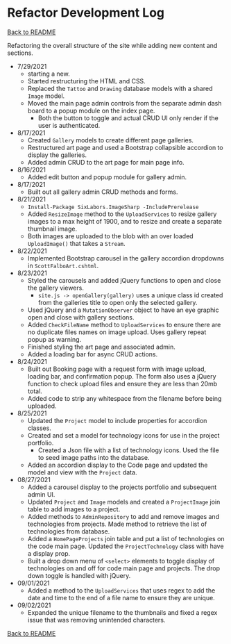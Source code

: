 # Refactor Development Log

[Back to README](README.md#change-log)

Refactoring the overall structure of the site while adding new content and sections.

+ 7/29/2021
  + starting a new.
  + Started restructuring the HTML and CSS.
  + Replaced the `Tattoo` and `Drawing` database models with a shared `Image` model.  
  + Moved the main page admin controls from the separate admin dash board to a popup module on the index page.
    + Both the button to toggle and actual CRUD UI only render if the user is authenticated.
+ 8/17/2021
  + Created `Gallery` models to create different page galleries.
  + Restructured art page and used a Bootstrap collapsible accordion to display the galleries.
  + Added admin CRUD to the art page for main page info.
+ 8/16/2021
  + Added edit button and popup module for gallery admin.
+ 8/17/2021
  + Built out all gallery admin CRUD methods and forms.
+ 8/21/2021
  + `Install-Package SixLabors.ImageSharp -IncludePrerelease`
  + Added `ResizeImage` method to the `UploadServices` to resize gallery images to a max height of 1900, and to resize and create a separate thumbnail image.
  + Both images are uploaded to the blob with an over loaded `UploadImage()` that takes a `Stream`.
+ 8/22/2021
  + Implemented Bootstrap carousel in the gallery accordion dropdowns in `ScottFalboArt.cshtml`.
+ 8/23/2021
  + Styled the carousels and added jQuery functions to open and close the gallery viewers.
    + `site.js -> openGallery(gallery)` uses a unique class id created from the galleries title to open only the selected gallery.
  + Used jQuery and a `MutationObserver` object to have an eye graphic open and close with gallery sections.
  + Added `CheckFileName` method to `UploadServices` to ensure there are no duplicate files names on image upload.  Uses gallery repeat popup as warning.
  + Finished styling the art page and associated admin.  
  + Added a loading bar for async CRUD actions.
+ 8/24/2021
  + Built out Booking page with a request form with image upload, loading bar, and confirmation popup.  The form also uses a jQuery function to check upload files and ensure they are less than 20mb total.
  + Added code to strip any whitespace from the filename before being uploaded.
+ 8/25/2021
  + Updated the `Project` model to include properties for accordion classes.
  + Created and set a model for technology icons for use in the project portfolio.
    + Created a Json file with a list of technology icons. Used the file to seed image paths into the database.
  + Added an accordion display to the Code page and updated the model and view with the `Project` data.
+ 08/27/2021
  + Added a carousel display to the projects portfolio and subsequent admin UI.  
  + Updated `Project` and `Image` models and created a `ProjectImage` join table to add images to a project.
  + Added methods to `AdminRepository` to add and remove images and technologies from projects.  Made method to retrieve the list of technologies from database.
  + Added a `HomePageProjects` join table and put a list of technologies on the code main page.  Updated the `ProjectTechnology` class with have a display prop.
  + Built a drop down menu of `<select>` elements to toggle display of technologies on and off for code main page and projects.  The drop down toggle is handled with jQuery.
+ 09/01/2021
  + Added a method to the `UploadServices` that uses regex to add the date and time to the end of a file name to ensure they are unique.
+ 09/02/2021
  + Expanded the unique filename to the thumbnails and fixed a regex issue that was removing unintended characters.

[Back to README](README.md#change-log)